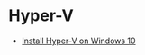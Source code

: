 # Hyper-V

* [Install Hyper-V on Windows 10](https://docs.microsoft.com/en-us/virtualization/hyper-v-on-windows/quick-start/enable-hyper-v)
